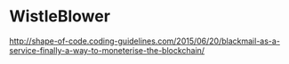 # WistleBlower

http://shape-of-code.coding-guidelines.com/2015/06/20/blackmail-as-a-service-finally-a-way-to-moneterise-the-blockchain/
